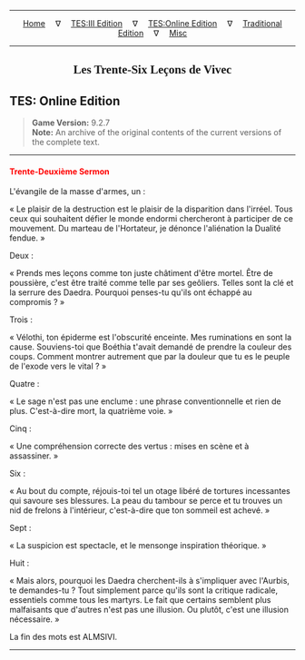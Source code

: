
---

<!-- Jekyll Page Links -->

<center>
<a href="../../../../index.html">Home</a>
&emsp;&nabla;&emsp;
<a href="../../../index-tes3.html">TES:III Edition</a>
&emsp;&nabla;&emsp;
<a href="../../../index-teso.html">TES:Online Edition</a>
&emsp;&nabla;&emsp;
<a href="../../../index-traditional.html">Traditional Edition</a>
&emsp;&nabla;&emsp;
<a href="../../../index-misc.html">Misc</a>
</center>

<!-- Markdown Body Below: -->

---

<center>
<h2><span style="font-family:Georgia">Les Trente-Six Leçons de Vivec</span></h2>
</center>

## TES: Online Edition

> __Game Version:__ 9.2.7\
> __Note:__ An archive of the original contents of the current versions of the complete text.

---

#### <span style="color:red">Trente-Deuxième Sermon</span>

L'évangile de la masse d'armes, un :

« Le plaisir de la destruction est le plaisir de la disparition dans l'irréel. Tous ceux qui souhaitent défier le monde endormi chercheront à participer de ce mouvement. Du marteau de l'Hortateur, je dénonce l'aliénation la Dualité fendue. »

Deux :

« Prends mes leçons comme ton juste châtiment d'être mortel. Être de poussière, c'est être traité comme telle par ses geôliers. Telles sont la clé et la serrure des Daedra. Pourquoi penses-tu qu'ils ont échappé au compromis ? »

Trois :

« Vélothi, ton épiderme est l'obscurité enceinte. Mes ruminations en sont la cause. Souviens-toi que Boéthia t'avait demandé de prendre la couleur des coups. Comment montrer autrement que par la douleur que tu es le peuple de l'exode vers le vital ? »

Quatre :

« Le sage n'est pas une enclume : une phrase conventionnelle et rien de plus. C'est-à-dire mort, la quatrième voie. »

Cinq :

« Une compréhension correcte des vertus : mises en scène et à assassiner. »

Six :

« Au bout du compte, réjouis-toi tel un otage libéré de tortures incessantes qui savoure ses blessures. La peau du tambour se perce et tu trouves un nid de frelons à l'intérieur, c'est-à-dire que ton sommeil est achevé. »

Sept :

« La suspicion est spectacle, et le mensonge inspiration théorique. »

Huit :

« Mais alors, pourquoi les Daedra cherchent-ils à s'impliquer avec l'Aurbis, te demandes-tu ? Tout simplement parce qu'ils sont la critique radicale, essentiels comme tous les martyrs. Le fait que certains semblent plus malfaisants que d'autres n'est pas une illusion. Ou plutôt, c'est une illusion nécessaire. »

La fin des mots est ALMSIVI.

---
